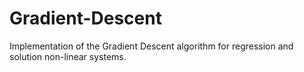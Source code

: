 # Gradient-Descent

Implementation of the Gradient Descent algorithm for regression and solution non-linear systems.
